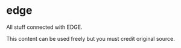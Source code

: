 # edge
All stuff connected with EDGE.

This content can be used freely but you must credit original source.
